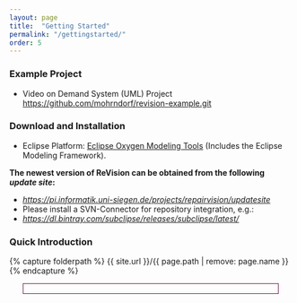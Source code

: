 ```yaml
---
layout: page
title:  "Getting Started"
permalink: "/gettingstarted/"
order: 5
---
```


### Example Project

* Video on Demand System (UML) Project <a href="https://github.com/mohrndorf/revision-example.git" target="new">https://github.com/mohrndorf/revision-example.git</a>

### Download and Installation

* Eclipse Platform: <a href="https://www.eclipse.org/downloads/packages/eclipse-modeling-tools/oxygen1a" target="new">Eclipse Oxygen Modeling Tools</a> (Includes the Eclipse Modeling Framework).

**The newest version of ReVision can be obtained from the following _update site_:**

* _https://pi.informatik.uni-siegen.de/projects/repairvision/updatesite_
* Please install a SVN-Connector for repository integration, e.g.:
* _https://dl.bintray.com/subclipse/releases/subclipse/latest/_

### Quick Introduction

{% capture folderpath %}
{{ site.url }}/{{ page.path | remove: page.name }}
{% endcapture %}

<!-- Load jQuery -->
<script src="{{ site.url }}/assets/js/jquery-1.7.2.min.js"></script>

<!-- Load Nivo Slider files -->
<script src="{{ site.url }}/assets/js/jquery.nivo.slider.pack.3.2.js"></script>
<script src="{{ site.url }}/assets/js/nivo-inner-zoom-min.js"></script>

<link rel="stylesheet" href="{{ site.url }}/assets/css/demo34-nivo-slider.css" type="text/css">

<!-- Common to all pages -->
<script src="{{ site.url }}/assets/js/custom5-S.js" ></script>

<!-- Nivo slider -->
<div style="text-align: center">    
	<div id="NivosliderD34oo" style="display: inline-block; width:90%; border:1px solid #611543;">
		<div class="nivoSlider" > 
			<img src="{{ folderpath }}images/01.png" title="<strong>Installation:</strong> Download the Eclipse Modeling Tools" alt=""/>
			<img src="{{ folderpath }}images/02.png" title="Install New Software..." alt=""/>
			<img src="{{ folderpath }}images/03.png" title="Copy and past the update site URL" alt=""/>
			<img src="{{ folderpath }}images/04.png" title="Install ReVision (and required projects)" alt=""/>
			<img src="{{ folderpath }}images/05.png" title="Open the version control system SVN perspective" alt=""/>
			<img src="{{ folderpath }}images/06.png" title="Copy and past the VoD example repository URL" alt=""/>
			<img src="{{ folderpath }}images/07.png" title="Check out the UML project" alt=""/>
			<img src="{{ folderpath }}images/08.png" title="Open the Papyrus diagrams" alt=""/>
			<img src="{{ folderpath }}images/09.png" title="Go to Window -> Show View -> Other..." alt=""/>	
			<img src="{{ folderpath }}images/10.png" title="Open the Model Repair View" alt=""/>
			<img src="{{ folderpath }}images/11.png" title="Validate the opened UML model" alt=""/>
			<img src="{{ folderpath }}images/12.png" title="Select the inconsistency to be repaired" alt=""/>
			<img src="{{ folderpath }}images/13.png" title="Set the repair parameters" alt=""/>
			<img src="{{ folderpath }}images/14.png" title="Apply the repair" alt=""/>
		</div>
	</div>
</div>

<script>
<!-- Nivo Slider Load-->
$(window).load(function() {
	$('.nivoSlider').nivoSlider({
		effect:'boxRandom',
      boxCols:2,                     
      boxRows:2,
		pauseOnHover:true,
      afterLoad:function () {NivoInnerZoom()},
      beforeChange:function () {IZhide()},
		afterChange:function () {NivoInnerZoom()}
	});
});

$('.noFooter').on('click', function() {window.location.href ='http://www.soslignes-ecrivain-public.fr/Inner-zoom-plugin-Nivo-Slider.html';});
</script>

